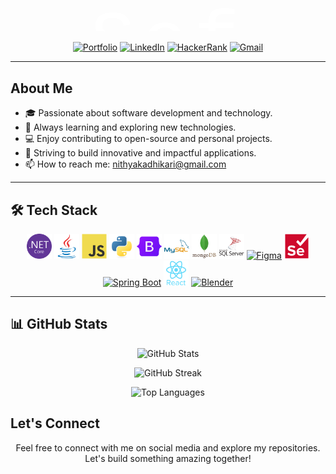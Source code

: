 <p align="center">
  <svg width="100%" height="50" viewBox="0 0 100 10">
    <style>
      .typewriter {
        overflow: hidden;
        border-right: .15em solid white;
        white-space: nowrap;
        margin: 0 auto;
        letter-spacing: .15em;
        animation: typing 3.5s steps(40, end), blink-caret .75s step-end infinite;
      }
      .typewriter span {
        font-family: 'Courier New', monospace;
        font-size: 24px;
        color: #fff;
      }
      @keyframes typing {
        from { width: 0 }
        to { width: 100% }
      }
      @keyframes blink-caret {
        from, to { border-color: transparent }
        50% { border-color: white }
      }
    </style>
    <foreignObject width="100%" height="100">
      <div class="typewriter">
        <span>Software Engineer | Developer</span>
      </div>
    </foreignObject>
  </svg>
</p>

<p align="center">
    <a href="PORTFOLIO_URL"><img src="https://img.shields.io/badge/Portfolio-black?style=flat-square&logo=firefox&logoColor=%23FF7139" alt="Portfolio"></a>
    <a href="https://www.linkedin.com/in/nithya-adhikari-08b963231/" target="_blank"><img src="https://img.shields.io/badge/LinkedIn-blue?style=flat-square&logo=linkedin&logoColor=white" alt="LinkedIn"></a>
    <a href="HACKERRANK_URL"><img src="https://img.shields.io/badge/-HackerRank-2EC866?style=flat-square&logo=HackerRank&logoColor=white" alt="HackerRank"></a>
    <a href="mailto:nithyakadhikari@gmail.com"><img src="https://img.shields.io/badge/Gmail-red?style=flat-square&logo=gmail&logoColor=white" alt="Gmail"></a>
</p>

---

## About Me

- 🎓 Passionate about software development and technology.
- 🌱 Always learning and exploring new technologies.
- 💻 Enjoy contributing to open-source and personal projects.
- 🎯 Striving to build innovative and impactful applications.
- 📫 How to reach me: <a href="mailto:nithyakadhikari@gmail.com">nithyakadhikari@gmail.com</a>

---

## 🛠️ Tech Stack

<p align="center">
    <a href="https://dotnet.microsoft.com/" target="_blank"><img src="https://raw.githubusercontent.com/devicons/devicon/master/icons/dotnetcore/dotnetcore-original.svg" alt=".NET" width="40" height="40"/></a>
    <a href="https://www.java.com" target="_blank"><img src="https://raw.githubusercontent.com/devicons/devicon/master/icons/java/java-original.svg" alt="Java" width="40" height="40"/></a>
    <a href="https://www.javascript.com" target="_blank"><img src="https://raw.githubusercontent.com/devicons/devicon/master/icons/javascript/javascript-original.svg" alt="JavaScript" width="40" height="40"/></a>
    <a href="https://www.python.org" target="_blank"><img src="https://raw.githubusercontent.com/devicons/devicon/master/icons/python/python-original.svg" alt="Python" width="40" height="40"/></a>
    <a href="https://getbootstrap.com/" target="_blank"><img src="https://raw.githubusercontent.com/devicons/devicon/master/icons/bootstrap/bootstrap-original.svg" alt="Bootstrap" width="40" height="40"/></a>
    <a href="https://www.mysql.com/" target="_blank"><img src="https://raw.githubusercontent.com/devicons/devicon/master/icons/mysql/mysql-original-wordmark.svg" alt="MySQL" width="40" height="40"/></a>
    <a href="https://www.mongodb.com/" target="_blank"><img src="https://raw.githubusercontent.com/devicons/devicon/master/icons/mongodb/mongodb-original-wordmark.svg" alt="MongoDB" width="40" height="40"/></a>
    <a href="https://www.microsoft.com/en-us/sql-server" target="_blank"><img src="https://raw.githubusercontent.com/devicons/devicon/master/icons/microsoftsqlserver/microsoftsqlserver-original-wordmark.svg" alt="MSSQL" width="40" height="40"/></a>
    <a href="https://www.figma.com/" target="_blank"><img src="https://www.vectorlogo.zone/logos/figma/figma-icon.svg" alt="Figma" width="40" height="40"/></a>
    <a href="https://www.selenium.dev/" target="_blank"><img src="https://raw.githubusercontent.com/devicons/devicon/master/icons/selenium/selenium-original.svg" alt="Selenium" width="40" height="40"/></a>
    <a href="https://spring.io/" target="_blank"><img src="https://www.vectorlogo.zone/logos/springio/springio-icon.svg" alt="Spring Boot" width="40" height="40"/></a>
    <a href="https://reactjs.org/" target="_blank"><img src="https://raw.githubusercontent.com/devicons/devicon/master/icons/react/react-original-wordmark.svg" alt="React" width="40" height="40"/></a>
    <a href="https://www.blender.org/" target="_blank"><img src="https://cdn.jsdelivr.net/gh/devicons/devicon/icons/blender/blender-original.svg" alt="Blender" width="40" height="40"/></a>
</p>

---

## 📊 GitHub Stats

<p align="center">
  <img src="https://github-readme-stats.vercel.app/api?username=NithyaAdhi&show_icons=true&locale=en" alt="GitHub Stats"/>
</p>

<p align="center">
  <img src="https://github-readme-streak-stats.herokuapp.com/?user=NithyaAdhi&theme=dark&show_icons=true&locale=en" alt="GitHub Streak"/>
</p>

<p align="center">
  <img src="https://github-readme-stats.vercel.app/api/top-langs/?username=NithyaAdhi&layout=compact&locale=en&hide_border=true" alt="Top Languages" />
</p>

## Let's Connect

<p align="center">
  Feel free to connect with me on social media and explore my repositories. Let's build something amazing together!
</p>
